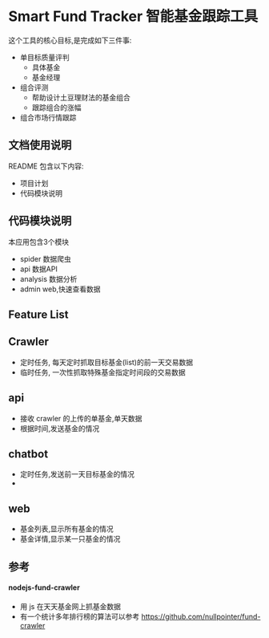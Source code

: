 # Smart Fund Tracker 智能基金跟踪工具

这个工具的核心目标,是完成如下三件事:

- 单目标质量评判
  - 具体基金
  - 基金经理
- 组合评测
  - 帮助设计土豆理财法的基金组合
  - 跟踪组合的涨幅
- 组合市场行情跟踪

## 文档使用说明

README 包含以下内容:

- 项目计划
- 代码模块说明

## 代码模块说明

本应用包含3个模块

- spider  数据爬虫
- api     数据API
- analysis 数据分析
- admin   web,快速查看数据

## Feature List

## Crawler

- 定时任务, 每天定时抓取目标基金(list)的前一天交易数据
- 临时任务, 一次性抓取特殊基金指定时间段的交易数据

## api

- 接收 crawler 的上传的单基金,单天数据
- 根据时间,发送基金的情况

## chatbot

- 定时任务,发送前一天目标基金的情况
- 

## web

- 基金列表,显示所有基金的情况
- 基金详情,显示某一只基金的情况

## 参考

#### nodejs-fund-crawler

- 用 js 在天天基金网上抓基金数据
- 有一个统计多年排行榜的算法可以参考
https://github.com/nullpointer/fund-crawler